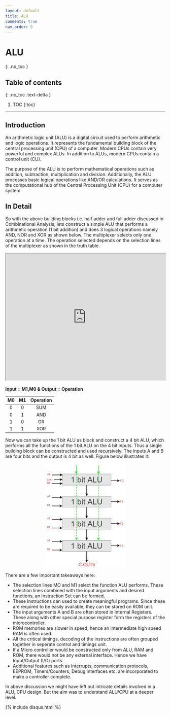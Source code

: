 ```yaml
---
layout: default
title: ALU
comments: true
nav_order: 9
---
```


# ALU
{: .no_toc }


## Table of contents
{: .no_toc .text-delta }

1. TOC
{:toc}

---



## Introduction
An arithmetic logic unit (ALU) is a digital circuit used to perform arithmetic and logic operations. It represents the fundamental building block of the central processing unit (CPU) of a computer. Modern CPUs contain very powerful and complex ALUs. In addition to ALUs, modern CPUs contain a control unit (CU).

The purpose of the ALU is to perform mathematical operations such as addition, subtraction, multiplication and division. Additionally, the ALU processes basic logical operations like AND/OR calculations. It serves as the computational hub of the Central Processing Unit (CPU) for a computer system

## In Detail
So with the above building blocks i.e. half adder and full adder discussed in Combinational Analysis, lets construct a simple ALU that performs a arithmetic operation (1 bit addition) and does 3 logical operations namely AND, NOR and XOR as shown below. The multiplexer selects only one operation at a time. The operation selected depends on the selection lines of the multiplexer as shown in the truth table.

<iframe width="100%" height="400px" src="https://circuitverse.org/simulator/embed/42961" id="projectPreview" scrolling="no" webkitAllowFullScreen mozAllowFullScreen allowFullScreen> </iframe>

**Input = M1,M0 & 
Output = Operation**

|M0|M1|Operation|
|:-:|:-:|:-------:|
|0	|0	|SUM|
|0	|1	|AND|
|1	|0	|OR|
|1	|1	|XOR|


Now we can take up the 1 bit ALU as block and construct a 4 bit ALU, which performs all the functions of the 1 bit ALU on the 4 bit inputs. Thus a single building block can be constructed and used recursively. The inputs A and B are four bits and the output is 4 bit as well. Figure below illustrates it:

<div style="text-align:center" ><img src="../assets/images/360px-4BITALU.jpg" /></div>

There are a few important takeaways here:
* The selection lines MO and M1 select the function ALU performs. These selection lines combined with the input arguments and desired functions, an Instruction Set can be formed.
* These Instructions can used to create meaningful programs. Since these are required to be easily available, they can be stored on ROM unit.
* The input arguments A and B are often stored in Internal Registers. These along with other special purpose register form the registers of the microcontroller.
* ROM memories are slower in speed, hence an intermediate high speed RAM is often used.
* All the critical timings, decoding of the instructions are often grouped together in seperate control and timings unit.
* If a Micro controller would be constructed only from ALU, RAM and ROM, there would not be any external interface. Hence we have Input/Output (I/O) ports.
* Additional features such as Interrupts, communication protocols, EEPROM, Timers/Counters, Debug interfaces etc. are incorporated to make a controller complete.

In above discussion we might have left out intricate details involved in a ALU, CPU design. But the aim was to understand ALU/CPU at a deeper level.


{% include disqus.html %}



<style>
img{
    max-width:50%;
}
</style>
